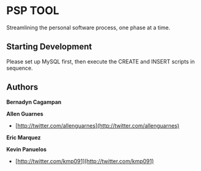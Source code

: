 PSP TOOL
=======
Streamlining the personal software process, one phase at a time.

## Starting Development

Please set up MySQL first, then execute the CREATE and INSERT scripts in sequence.

## Authors

**Bernadyn Cagampan**

**Allen Guarnes**

+ [http://twitter.com/allenguarnes](http://twitter.com/allenguarnes)

**Eric Marquez**

**Kevin Panuelos**

+ [http://twitter.com/kmp091](http://twitter.com/kmp091)